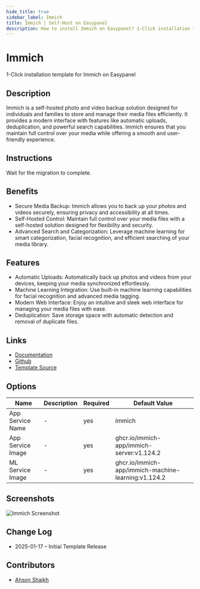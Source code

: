 ```yaml
---
hide_title: true
sidebar_label: Immich
title: Immich | Self-Host on Easypanel
description: How to install Immich on Easypanel? 1-Click installation template for Immich on Easypanel
---
```


<!-- generated -->

# Immich

1-Click installation template for Immich on Easypanel

## Description

Immich is a self-hosted photo and video backup solution designed for individuals and families to store and manage their media files efficiently. It provides a modern interface with features like automatic uploads, deduplication, and powerful search capabilities. Immich ensures that you maintain full control over your media while offering a smooth and user-friendly experience.

## Instructions

Wait for the migration to complete.

## Benefits

- Secure Media Backup: Immich allows you to back up your photos and videos securely, ensuring privacy and accessibility at all times.
- Self-Hosted Control: Maintain full control over your media files with a self-hosted solution designed for flexibility and security.
- Advanced Search and Categorization: Leverage machine learning for smart categorization, facial recognition, and efficient searching of your media library.

## Features

- Automatic Uploads: Automatically back up photos and videos from your devices, keeping your media synchronized effortlessly.
- Machine Learning Integration: Use built-in machine learning capabilities for facial recognition and advanced media tagging.
- Modern Web Interface: Enjoy an intuitive and sleek web interface for managing your media files with ease.
- Deduplication: Save storage space with automatic detection and removal of duplicate files.

## Links

- [Documentation](https://immich.app/docs)
- [Github](https://github.com/immich-app/immich)
- [Template Source](https://github.com/easypanel-io/templates/tree/main/templates/immich)

## Options

Name | Description | Required | Default Value
-|-|-|-
App Service Name | - | yes | immich
App Service Image | - | yes | ghcr.io/immich-app/immich-server:v1.124.2
ML Service Image | - | yes | ghcr.io/immich-app/immich-machine-learning:v1.124.2

## Screenshots

![Immich Screenshot](./assets/screenshot.png)

## Change Log

- 2025-01-17 – Initial Template Release

## Contributors

- [Ahson Shaikh](https://github.com/Ahson-Shaikh)

